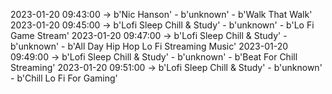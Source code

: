 2023-01-20 09:43:00 -> b'Nic Hanson' - b'unknown' - b'Walk That Walk'
2023-01-20 09:45:00 -> b'Lofi Sleep Chill & Study' - b'unknown' - b'Lo Fi Game Stream'
2023-01-20 09:47:00 -> b'Lofi Sleep Chill & Study' - b'unknown' - b'All Day Hip Hop Lo Fi Streaming Music'
2023-01-20 09:49:00 -> b'Lofi Sleep Chill & Study' - b'unknown' - b'Beat For Chill Streaming'
2023-01-20 09:51:00 -> b'Lofi Sleep Chill & Study' - b'unknown' - b'Chill Lo Fi For Gaming'
